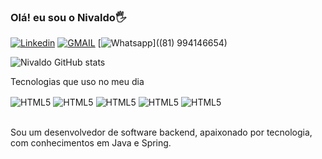### Olá! eu sou o Nivaldo🖐️
[![Linkedin](https://img.shields.io/badge/LinkedIn-0077B5?style=for-the-badge&logo=linkedin&logoColor=white)](https://www.linkedin.com/in/nivaldo-silva-5a8335289) 
[![GMAIL](https://img.shields.io/badge/Gmail-D14836?style=for-the-badge&logo=gmail&logoColor=white)](nivaldosilva.contato@gmail.com)
[![Whatsapp](https://img.shields.io/badge/WhatsApp-25D366?style=for-the-badge&logo=whatsapp&logoColor=white)]((81) 994146654)

![Nivaldo GitHub stats](https://github-readme-stats.vercel.app/api?username=Nivaldo-Silva&show_icons=true&theme=tokyonight)

Tecnologias que uso no meu dia

<div style = "display:inline_block">
<img align="center" alt="HTML5" src="https://img.shields.io/badge/Java-ED8B00?style=for-the-badge&logo=openjdk&logoColor=white"/>
<img align="center" alt="HTML5" src="https://img.shields.io/badge/Spring-6DB33F?style=for-the-badge&logo=spring&logoColor=white"/>
<img align="center" alt="HTML5" src="https://img.shields.io/badge/HTML5-E34F26?style=for-the-badge&logo=html5&logoColor=white"/>
<img align="center" alt="HTML5" src="https://img.shields.io/badge/CSS3-1572B6?style=for-the-badge&logo=css3&logoColor=white"/>
<img align="center" alt="HTML5" src="https://img.shields.io/badge/JavaScript-F7DF1E?style=for-the-badge&logo=javascript&logoColor=black"/>
<div/><br/>

Sou um desenvolvedor de software backend, apaixonado por tecnologia, com conhecimentos em Java e Spring.

